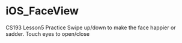 # iOS_FaceView
CS193 Lesson5 Practice 
Swipe up/down to make the face happier or sadder.
Touch eyes to open/close
